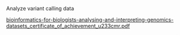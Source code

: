 Analyze variant calling data

[bioinformatics-for-biologists-analysing-and-interpreting-genomics-datasets_certificate_of_achievement_u233cmr.pdf](https://github.com/user-attachments/files/16627621/bioinformatics-for-biologists-analysing-and-interpreting-genomics-datasets_certificate_of_achievement_u233cmr.pdf)
